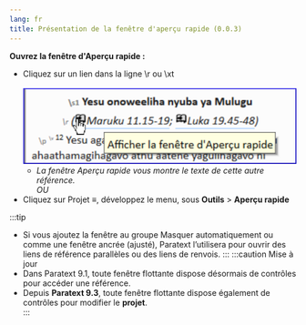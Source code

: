 ```yaml
---
lang: fr
title: Présentation de la fenêtre d'aperçu rapide (0.0.3)
---
```


**Ouvrez la fenêtre d'Aperçu rapide :**

-  Cliquez sur un lien dans la ligne \\r ou \\xt  
    ![](../../media/deb7d742cc203afb1c7eb3b187e7d933.png)
   -  *La fenêtre Aperçu rapide vous montre le texte de cette autre référence.*  
*OU* 
-  Cliquez sur Projet **≡**, développez le menu, sous **Outils** \> **Aperçu rapide**

:::tip
-  Si vous ajoutez la fenêtre au groupe Masquer automatiquement ou comme une fenêtre ancrée (ajusté), Paratext l’utilisera pour ouvrir des liens de référence parallèles ou des liens de renvois.
:::
:::caution Mise à jour
-  Dans Paratext 9.1, toute fenêtre flottante dispose désormais de contrôles pour accéder une référence.
-  Depuis **Paratext 9.3**, toute fenêtre flottante dispose également de contrôles pour modifier le **projet**.  
:::
